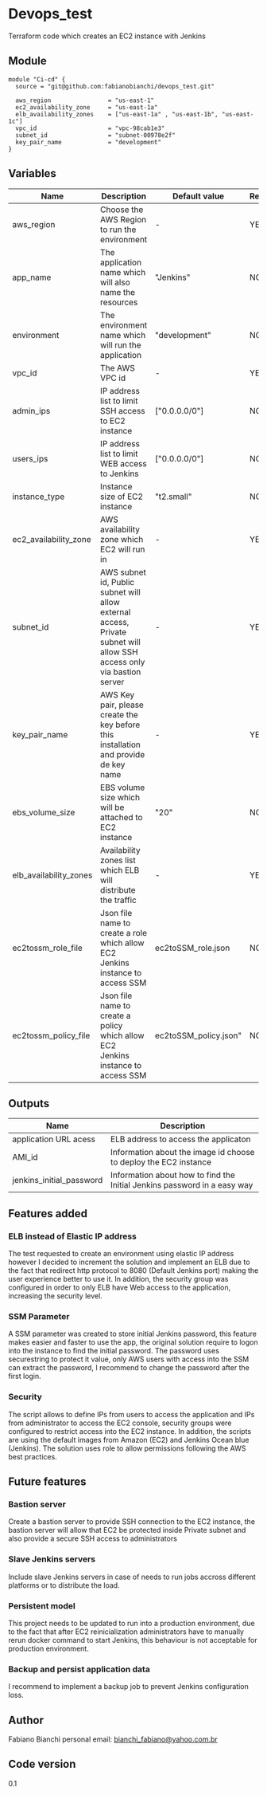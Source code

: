 # Devops_test
Terraform code which creates an EC2 instance with Jenkins 

## Module 

```hcl
module "Ci-cd" {
  source = "git@github.com:fabianobianchi/devops_test.git"

  aws_region                = "us-east-1"
  ec2_availability_zone     = "us-east-1a"
  elb_availability_zones    = ["us-east-1a" , "us-east-1b", "us-east-1c"]
  vpc_id                    = "vpc-98cab1e3"
  subnet_id                 = "subnet-00978e2f"
  key_pair_name             = "development"
}
```

## Variables

| Name | Description | Default value | Required |
|------|-------------|---------------|----------|
| aws_region | Choose the AWS Region to run the environment | - | YES |
| app_name | The application name which will also name the resources | "Jenkins" | NO |
| environment | The environment name which will run the application | "development" | NO |
| vpc_id | The AWS VPC id | - | YES |
| admin_ips | IP address list to limit SSH access to EC2 instance | ["0.0.0.0/0"] | NO |
| users_ips | IP address list to limit WEB access to Jenkins | ["0.0.0.0/0"] | NO |
| instance_type | Instance size of EC2 instance | "t2.small" | NO |
| ec2_availability_zone | AWS availability zone which EC2 will run in | - | YES |
| subnet_id | AWS subnet id, Public subnet will allow external access, Private subnet will allow SSH access only via bastion server | - | YES |
| key_pair_name | AWS Key pair, please create the key before this installation and provide de key name | - | YES |
| ebs_volume_size | EBS volume size which will be attached to EC2 instance | "20" | NO |
| elb_availability_zones | Availability zones list which ELB will distribute the traffic | - | YES |
| ec2tossm_role_file | Json file name to create a role which allow EC2 Jenkins instance to access SSM | ec2toSSM_role.json | NO |
| ec2tossm_policy_file | Json file name to create a policy which allow EC2 Jenkins instance to access SSM | ec2toSSM_policy.json" | NO |

## Outputs

| Name | Description |
|------|-------------|
| application URL acess | ELB address to access the applicaton |
| AMI_id | Information about the image id choose to deploy the EC2 instance |
| jenkins_initial_password | Information about how to find the Initial Jenkins password in a easy way |

## Features added

### ELB instead of Elastic IP address

The test requested to create an environment using elastic IP address however I decided to increment the solution and implement an ELB due to the fact that redirect http protocol to 8080 (Default Jenkins port) making the user experience better to use it. In addition, the security group was configured in order to only ELB have Web access to the application, increasing the security level.

### SSM Parameter

A SSM parameter was created to store initial Jenkins password, this feature makes easier and faster to use the app, the original solution require to logon into the instance to find the initial password. The password uses securestring to protect it value, only AWS users with access into the SSM can extract the password, I recommend to change the password after the first login.

### Security

The script allows to define IPs from users to access the application and IPs from administrator to access the EC2 console, security groups were configured to restrict access into the EC2 instance. In addition, the scripts are using the default images from Amazon (EC2) and Jenkins Ocean blue (Jenkins).
The solution uses role to allow permissions following the AWS best practices.

## Future features

### Bastion server

Create a bastion server to provide SSH connection to the EC2 instance, the bastion server will allow that EC2 be protected inside Private subnet and also provide a secure SSH access to administrators

### Slave Jenkins servers

Include slave Jenkins servers in case of needs to run jobs accross different platforms or to distribute the load.

### Persistent model

This project needs to be updated to run into a production environment, due to the fact that after EC2 reinicialization administrators have to manually rerun docker command to start Jenkins, this behaviour is not acceptable for production environment.

### Backup and persist application data

I recommend to implement a backup job to prevent Jenkins configuration loss.

## Author 

Fabiano Bianchi
personal email: bianchi_fabiano@yahoo.com.br

## Code version 

0.1



